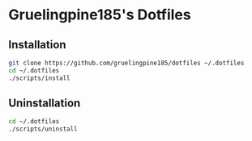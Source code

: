 # Gruelingpine185's Dotfiles

## Installation

```sh
git clone https://github.com/gruelingpine185/dotfiles ~/.dotfiles
cd ~/.dotfiles
./scripts/install
```

## Uninstallation

```sh
cd ~/.dotfiles
./scripts/uninstall
```
